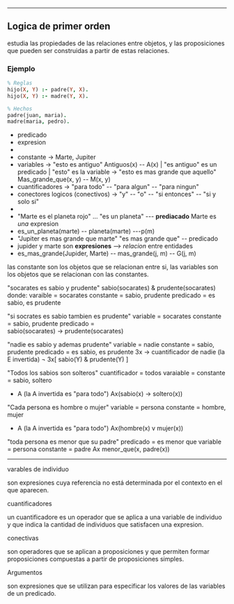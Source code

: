 ------------------------------

## Logica de primer orden

estudia las propiedades de las relaciones entre objetos, y las proposiciones que pueden ser construidas a partir de estas relaciones.

### Ejemplo

```prolog
% Reglas
hijo(X, Y) :- padre(Y, X).
hijo(X, Y) :- madre(Y, X).

% Hechos
padre(juan, maria).
madre(maria, pedro).
```

- predicado
- expresion
- 
- constante -> Marte, Jupiter
- variables -> "esto es antiguo" Antiguos(x) -- A(x) | "es antiguo" es un predicado | "esto" es la variable
            -> "esto es mas grande que aquello" Mas_grande_que(x, y) -- M(x, y)
- cuantificadores -> "para todo" -- "para algun" -- "para ningun"
- conectores logicos (conectivos) -> "y" -- "o" -- "si entonces" -- "si y solo si"
-
- "Marte es el planeta rojo" ... "es un planeta" --- **prediacado** Marte es *una* expresion
- es_un_planeta(marte) -- planeta(marte) ---p(m)
- "Jupiter es mas grande que marte" "es mas grande que" -- predicado
- jupider y marte son **expresiones** --> *relacion* entre entidades 
- es_mas_grande(Jupider, Marte) -- mas_grande(j, m) -- G(j, m)

las constante son los objetos que se relacionan entre si, las variables son los objetos que se relacionan con las constantes. 

"socarates es sabio y prudente"
sabio(socarates) & prudente(socarates)
donde:
varaible = socarates
constante = sabio, prudente
predicado = es sabio, es prudente

"si socrates es sabio tambien es prudente"
variable = socarates
constante = sabio, prudente
predicado =  
sabio(socarates) -> prudente(socarates)

"nadie es sabio y ademas  prudente"
variable = nadie
constante = sabio, prudente
predicado = es sabio, es prudente
3x -> cuantificador de nadie (la E invertida)
¬ 3x[ sabio(Y) & prudente(Y) ]

"Todos los sabios son solteros"
cuantificador = todos
varaiable = 
constante = sabio, soltero
* A (la A invertida es "para todo")
Ax(sabio(x) -> soltero(x))


"Cada persona es hombre o mujer"
variable = persona
constante = hombre, mujer
* A (la A invertida es "para todo")
Ax(hombre(x) v mujer(x)) 

"toda persona es menor que su padre"
predicado = es menor que
variable = persona
constante = padre
Ax menor_que(x, padre(x))


---------

varables de individuo

son expresiones cuya referencia no está determinada por el contexto en el que aparecen.

cuantificadores

un cuantificadore es un operador que se aplica a una variable de individuo y que indica la cantidad de individuos que satisfacen una expresion.

conectivas

son operadores que se aplican a proposiciones y que permiten formar proposiciones compuestas a partir de proposiciones simples.

Argumentos 

son expresiones que se utilizan para especificar los valores de las variables de un predicado.